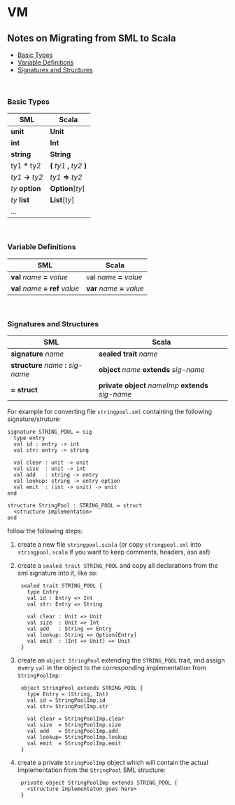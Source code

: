 # VM

<h2>Notes on Migrating from SML to Scala</h2>

* [Basic Types](#basic-types)
* [Variable Definitions](#variable-definitions)
* [Signatures and Structures](#signatures-and-structures)

<br/>
<h3>Basic Types</h3>

SML | Scala
----| -------------
__unit__    | __Unit__
__int__     | __Int__
__string__  | __String__
ty1 __*__ ty2 | __(__ _ty1_ __,__ _ty2_ __)__
_ty1_ __->__ _ty2_ | _ty1_ __=>__ _ty2_
_ty_ __option__ | __Option__[_ty_]
_ty_ __list__   | __List__[_ty_]
... |

<br/>
<h3>Variable Definitions</h3>

SML | Scala
----| -------------
__val__ _name_ __=__ _value_     | val _name_ __=__ _value_
__val__ _name_ __= ref__ _value_ | __var__ _name_ __=__ _value_


<br/>
<h3>Signatures and Structures</h3>

SML | Scala
------- | -------------
__signature__ _name_ | __sealed trait__ _name_
__structure__ _name_ __:__ _sig-name_ | __object__ _name_ __extends__ _sig-name_
__= struct__ | __private object__ _nameImp_ __extends__ _sig-name_

For example for converting file `stringpool.sml` containing the following
signature/struture:

    signature STRING_POOL = sig
      type entry
      val id : entry -> int
      val str: entry -> string
      
      val clear : unit -> unit
      val size  : unit -> int
      val add   : string -> entry
      val lookup: string -> entry option
      val emit  : (int -> unit) -> unit
    end

    structure StringPool : STRING_POOL = struct
      <structure implementaton>
    end

follow the following steps:

1. create a new file `stringpool.scala` (or copy `stringpool.sml` into `stringpool.scala`
   if you want to keep comments, headers, aso asf)
2. create a `sealed trait STRING_POOL` and copy all declarations from the sml signature
   into it, like so:

        sealed trait STRING_POOL {
          type Entry
          val id : Entry => Int
          val str: Entry => String
          
          val clear : Unit => Unit
          val size  : Unit => Int
          val add   : String => Entry
          val lookup: String => Option[Entry]
          val emit  : (Int => Unit) => Unit
        }

3. create an `object StringPool` extending the `STRING_POOL` trait, and assign every
`val` in the object to the corresponding implementation from `StringPoolImp`:

        object StringPool extends STRING_POOL {
          type Entry = (String, Int)
          val id = StringPoolImp.id
          val str= StringPoolImp.str
          
          val clear = StringPoolImp.clear
          val size  = StringPoolImp.size
          val add   = StringPoolImp.add
          val lookup= StringPoolImp.lookup
          val emit  = StringPoolImp.emit
        }
    
4. create a private `StringPoolImp` object which will contain the actual implementation
   from the `StringPool` SML structure:
   
        private object StringPoolImp extends STRING_POOL {
          <structure implementaton goes here>
        }